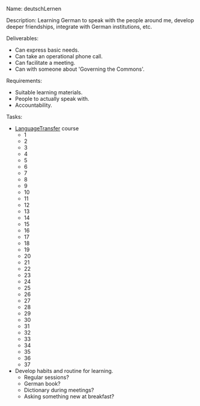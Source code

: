 Name: deutschLernen

Description: Learning German to speak with the people around me, develop deeper friendships, integrate with German institutions, etc.

Deliverables:
* Can express basic needs.
* Can take an operational phone call.
* Can facilitate a meeting.
* Can with someone about 'Governing the Commons'.

Requirements:
* Suitable learning materials.
* People to actually speak with.
* Accountability.

Tasks:
* [LanguageTransfer](http://www.languagetransfer.org/complete-german) course
	* 1
	* 2
	* 3
	* 4
	* 5
	* 6
	* 7
	* 8
	* 9
	* 10
	* 11
	* 12
	* 13
	* 14
	* 15
	* 16
	* 17
	* 18
	* 19
	* 20
	* 21
	* 22
	* 23
	* 24
	* 25
	* 26
	* 27
	* 28
	* 29
	* 30
	* 31
	* 32
	* 33
	* 34
	* 35
	* 36
	* 37
* Develop habits and routine for learning.
	* Regular sessions?
	* German book?
	* Dictionary during meetings?
	* Asking something new at breakfast?
	
